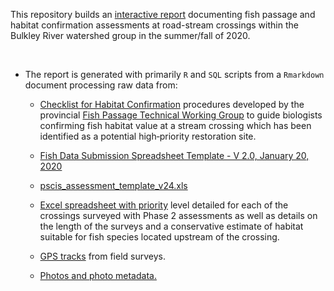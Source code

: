 
This repository builds an [interactive report](https://newgraphenvironment.github.io/ish_passage_bulkley_2020_reporting/) documenting fish passage and habitat confirmation assessments at road-stream crossings within the Bulkley River watershed group in the summer/fall of 2020. 

<br>

 * The report is generated with primarily `R` and `SQL` scripts from a `Rmarkdown` document processing raw data from:
 
    + [Checklist for Habitat Confirmation](https://www2.gov.bc.ca/gov/content/environment/plants-animals-ecosystems/fish/aquatic-habitat-management/fish-passage/fish-passage-technical/habitat-confirmation-projects) procedures developed by the provincial [Fish Passage Technical Working Group](https://www2.gov.bc.ca/gov/content/environment/plants-animals-ecosystems/fish/aquatic-habitat-management/fish-passage/fish-passage-technical) to guide biologists confirming fish habitat value at a stream crossing which has been identified as a potential high‐priority restoration site.

    + [Fish Data Submission Spreadsheet Template - V 2.0, January 20, 2020 ](https://www2.gov.bc.ca/gov/content/environment/plants-animals-ecosystems/fish/fish-and-fish-habitat-data-information/fish-data-submission/submit-fish-data#submitfish) 

    + [pscis_assessment_template_v24.xls](https://www2.gov.bc.ca/gov/content/environment/plants-animals-ecosystems/fish/aquatic-habitat-management/fish-passage/fish-passage-technical/assessment-projects)


    + [Excel spreadsheet with priority](https://github.com/NewGraphEnvironment/fish_passage_elk_2020_reporting_cwf/raw/master/data/habitat_confirmations_priorities.xlsx) level detailed for each of the crossings surveyed with Phase 2 assessments as well as details on the length of the surveys and a conservative estimate of habitat suitable for fish species located upstream of the crossing.

    + [GPS tracks](https://github.com/NewGraphEnvironment/fish_passage_elk_2020_reporting_cwf/tree/master/data) from field surveys.  

    + [Photos and photo metadata.](https://github.com/NewGraphEnvironment/fish_passage_elk_2020_reporting_cwf/tree/master/data/photos)  
